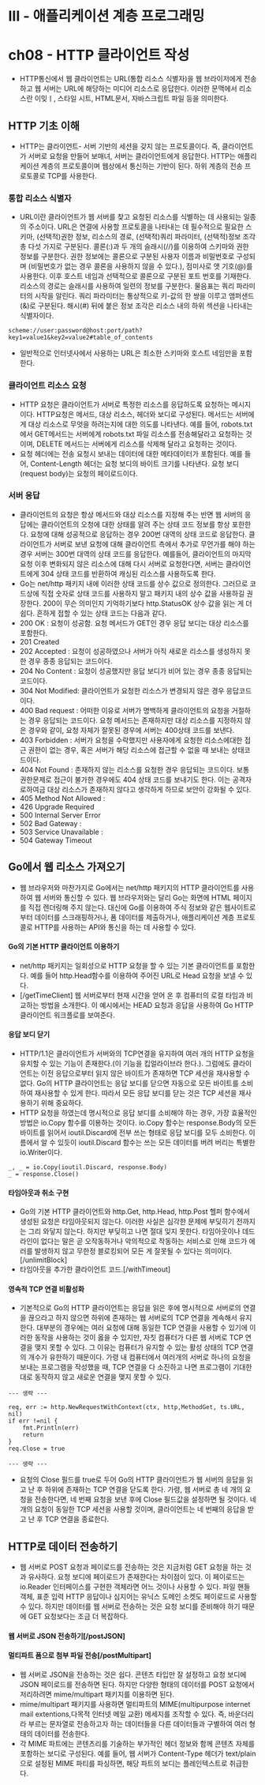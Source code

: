 # III - 애플리케이션 계층 프로그래밍

# ch08 - HTTP 클라이언트 작성
- HTTP통신에서 웹 클라이언트는 URL(통합 리소스 식별자)을 웹 브라이저에게 전송하고 웹 서버는 URL에 해당하는 미디어 리소스로 응답한다. 이러한 문맥에서 리소스란 이밎ㅣ, 스타일 시트, HTML문서,
자바스크립트 파일 등을 의미한다.

## HTTP 기초 이해
- HTTP는 클라이언트- 서버 기반의 세션을 갖지 않는 프로토콜이다. 즉, 클라이언트가 서버로 요청을 만들어 보매녀, 서버는 클라이언트에게 응답한다. HTTP는 애플리케이션 계층의 프로토콜이며 
웹상에서 통신하는 기반이 된다. 하위 계층의 전송 프로토콜로 TCP를 사용한다.

### 통합 리소스 식별자
- URL이란 클라이언트가 웹 서버를 찾고 요청된 리소스를 식별하는 데 사용되는 일종의 주소이다. URL은 연결에 사용할 프로토콜을 나타내는 데 필수적으로 필요한 스키마, (선택적)권한 정보, 리소스의 경로,
(선택적)쿼리 파라미터, (선택적)정보 조각 총 다섯 가지로 구분된다. 콜론(:)과 두 개의 슬래시(//)를 이용하여 스키마와 권한 정보를 구분한다. 권한 정보에는 콜론으로 구분된 사용자 이름과 비밀번호로 구성되며
(비밀번호가 없는 경우 콜론을 사용하지 않을 수 있다.), 점미사로 앳 기호(@)를 사용한다. 이후 호스트 네임과 선택적으로 콜론으로 구분된 포트 번호를 기재한다. 리소스의 경로는 슬래시를 사용하여 일련의
정보를 구분한다. 물음표는 쿼리 파라미터의 시작을 알린다. 쿼리 파라미터는 통상적으로 키-값의 한 쌍을 이루고 앰퍼샌드(&)로 구분된다. 해시(#) 뒤에 붙은 정보 조각은 리소스 내의 하위 섹션을 나타내는 식별자이다.
```
scheme://user:password@host:port/path?key1=value1&key2=value2#table_of_contents
```
- 일반적으로 인터넷사에서 사용하는 URL은 최소한 스키마와 호스트 네임만을 포함한다. 

### 클라이언트 리소스 요청
- HTTP 요청은 클라이언트가 서버로 특정한 리소스를 응답하도록 요청하는 메시지이다. HTTP요청은 메서드, 대상 리소스, 헤더와 보디로 구성된다. 메서드는 서버에게 대상 리소스로 무엇을 하려는지에 대한 
의도를 나타낸다. 예를 들어, robots.txt에서 GET메서드는 서버에게 robots.txt 파일 리소스를 전송해달라고 요청하는 것이며, DELETE 메서드는 서버에게 리소스를 삭제해 달라고 요청하는 것이다.
- 요청 헤더에는 전송 요청시 보내는 데이터에 대한 메타데이터가 포함된다. 예를 들어, Content-Length 헤더는 요청 보디의 바이트 크기를 나타낸다. 요청 보디(request body)는 요청의 페이로드이다.

### 서버 응답
- 클라이언트의 요청은 항상 메서드와 대상 리소스를 지정해 주는 반면 웹 서버의 응답에는 클라이언트의 오청에 대한 상태를 알려 주는 상태 코드 정보를 항상 포한한다. 요청에 대해 성공적으로 응답하는
경우 200번 대역의 상태 코드로 응답한다. 클라이언트가 서버로 보낸 요청에 대해 클라이언트 측에서 추가로 무언가를 해야 하는 경우 서버는 300번 대역의 상태 코드를 응답한다. 예를들어, 클라이언트의 
마지막 요청 이후 변화되지 않은 리소스에 대해 다시 서버로 요청한다면, 서버는 클라이언트에게 304 상태 코드를 반환하여 캐싱된 리소스를 사용하도록 한다.
- Go는 net/http 패키지 내에 이러한 상태 코드를 상수 값으로 정의한다. 그러므로 코드상에 직접 숫자로 상태 코드를 사용하지 말고 패키지 내의 상수 값을 사용하길 권장한다.
200이 무슨 의미인지 기억하기보다 http.StatusOK 상수 값을 읽는 게 더 쉽다. 흔하게 접할 수 있는 상태 코드는 다음과 같다.
- 200 OK : 요청이 성공함. 요청 메서드가 GET인 경우 응답 보디는 대상 리소스를 포함한다.
- 201 Created
- 202 Accepted : 요청이 성공하였으나 서버가 아직 새로운 리소스를 생성하지 못한 경우 종종 응답되는 코드이다. 
- 204 No Content : 요청이 성공했지만 응답 보디가 비어 있는 경우 종종 응답되는 코드이다.
- 304 Not Modified: 클라이언트가 요청한 리소스가 변경되지 않은 경우 응답코드이다.
- 400 Bad request : 어떠한 이유로 서버가 명백하게 클라이언트의 요청을 거절하는 경우 응답되는 코드이다. 요청 메서드는 존재하지만 대상 리소스를 지정하지 않은 경우와 같이, 요청 자체가 잘못된 경우에 서버는 400상태 코드를 보낸다.
- 403 Forbidden : 서버가 요청을 수락했지만 사용자에게 요청한 리소스에대한 접근 권한이 없는 경우, 혹은 서버가 해당 리소스에 접근할 수 없을 때 보내는 상태코드이다.
- 404 Not Found : 존재하지 않는 리소스를 요청한 경우 응답되는 코드이다. 보통 권한문제로 접근이 불가한 경우에도 404 상태 코드를 보내기도 한다. 이는 공격자로하여금 대상 리소스가 존재하지 않다고
생각하게 하므로 보안이 강화될 수 있다.
- 405 Method Not Allowed : 
- 426 Upgrade Required
- 500 Internal Server Error
- 502 Bad Gateway : 
- 503 Service Unavailable :
- 504 Gateway Timeout

## Go에서 웹 리소스 가져오기
- 웹 브라우저와 마찬가지로 Go에서는 net/http 패키지의 HTTP 클라이언트를 사용하여 웹 서버와 통신할 수 있다. 웹 브라우저와는 달리 Go는 화면에 HTML 페이지를 직접 렌더링해 주지 않는다.
대신에 Go를 이용하여 주식 정보와 같은 웹사이트로부터 데이터를 스크래핑하거나, 폼 데이터를 제출하거나, 애플리케이션 계층 프로토콜로 HTTP를 사용하는 API와 통신을 하는 데 사용할 수 있다.

#### Go의 기본 HTTP 클라이언트 이용하기
- net/http 패키지는 일회성으로 HTTP 요청을 할 수 있는 기본 클라이언트를 포함한다. 예를 들어 http.Head함수를 이용하여 주어진 URL로 Head 요청을 보낼 수 있다.
- [/getTimeClient] 웹 서버로부터 현재 시간을 얻어 온 후 컴퓨터의 로컬 타임과 비교하는 방법을 소개한다. 이 예시에서는 HEAD 요청과 응답을 사용하여 Go HTTP 클라이언트 워크플로를 보여준다.

#### 응답 보디 닫기
- HTTP/1.1은 클라이언트가 서버와의 TCP연결을 유지하여 여러 개의 HTTP 요청을 유치할 수 있는 기능이 존재한다.(이 기능을 킵얼라이브라 한다.). 그럼에도 클라이언트는 이전 응답으로부터 읽지 않은 바이트가 존재하면 TCP 세션을 재사용할 수 없다. Go의 HTTP 클라이언트는 응답 보디를 닫으면 자동으로 모든 바이트를 소비하여 재사용할 수 있게 한다. 따라서 모든 응답 보디를 닫는 것은 TCP 세션을 재사용하기 위해 중요하다.
- HTTP 요청을 하였는데 명시적으로 응답 보디를 소비해야 하는 경우, 가장 효율적인 방법은 io.Copy 함수를 이용하는 것이다. io.Copy 함수는 response.Body의 모든 바이트를 읽어서 ioutil.Discard에 전부 쓰는 형태로 응답 보디를 모두 소비한다. 이름에서 알 수 있듯이 ioutil.Discard 함수는 쓰는 모든 데이터를 버려 버리는 특별한 io.Writer이다.
```
_, _ = io.Copy(ioutil.Discard, response.Body)
_ = response.Close()
```

#### 타임아웃과 취소 구현
- Go의 기본 HTTP 클라이언트와 http.Get, http.Head, http.Post 헬퍼 함수에서 생성된 요청은 타임아웃되지 않는다. 이러한 사실은 심각한 문제에 부딪히기 전까지는 그리 와닿지 않는다. 하지만 부딪히고 나면 절대 잊지 못한다. 타임아웃이나 데드라인이 없다는 말은 곧 오작동하거나 악의적으로 작동하는 서비스로 인해 코드가 에러를 발생하지 않고 무한정 블로킹되어 모든 게 잘못될 수 있다는 의미이다.[/unlimitBlock]
- 타임아웃을 추가한 클라이언트 코드.[/withTimeout]

#### 영속적 TCP 연결 비활성화
- 기본적으로 Go의 HTTP 클라이언트는 응답을 읽은 후에 명시적으로 서버로의 연결을 끊으라고 하지 않으면 하위에 존재하는 웹 서버로의 TCP 연결을 계속해서 유지한다. 대부분의 경우에는 여러 요청에 대해 동일한 TCP 연결을 사용할 수 있기에 이러한 동작을 사용하는 것이 옳을 수 있지만, 자칫 컴퓨터가 다른 웹 서버로 TCP 연결을 맺지 못할 수 있다. 그 이유는 컴퓨터가 유지할 수 있는 활성 상태의 TCP 연결의 개수가 유한하기 때문이다. 가령 내 컴퓨터에서 여러개의 서버로 하나의 요청을 보내는 프로그램을 작성했을 때, TCP 연결을 다 소진하고 나면 프로그램이 기대한 대로 동작하지 않고 새로운 연결을 맺지 못할 수 있다. 
```
--- 생략 ---

req, err := http.NewRequestWithContext(ctx, http,MethodGet, ts.URL, nil)
if err !=nil {
    fmt.Println(err)
    return
}
req.Close = true

--- 생략 ---

```

- 요청의 Close 필드를 true로 두어 Go의 HTTP 클라이언트가 웹 서버의 응답을 읽고 난 후 하위에 존재하는 TCP 연결을 닫도록 한다. 가령, 웹 서버로 총 네 개의 요청을 전송한다면, 네 번째 요청을 보낸 후에 Close 필드값을 설정하면 될 것이다. 네 개의 요청이 동일한 TCP 세션을 사용할 것이며, 클라이언트는 네 번째의 응답을 받고 난 후 TCP 연결을 종료한다.

## HTTP로 데이터 전송하기
- 웹 서버로 POST 요청과 페이로드를 전송하는 것은 지금처럼 GET 요청을 하는 것과 유사하다. 요청 보디에 페이로드가 존재한다는 차이점이 있다. 이 페이로드는 io.Reader 인터페이스를 구현한 객체라면 어느 것이나 사용할 수 있다. 파일 핸들 객체, 표준 입력 HTTP 응답이나 심지어는 유닉스 도메인 소켓도 페이로드로 사용할 수 있다. 하지만 데이터를 웹 서버로 전송하는 것은 요청 보디를 준비해야 하기 때문에 GET 요청보다는 조금 더 복잡하다.

#### 웹 서버로 JSON 전송하기[/postJSON]
#### 멀티파트 폼으로 첨부 파일 전송[/postMultipart]
- 웹 서버로 JSON을 전송하는 것은 쉽다. 콘텐츠 타입만 잘 설정하고 요청 보디에 JSON 페이로드를 전송하면 된다. 하지만 다양한 형태의 데이터를 POST 요청에서 저리하려면 mime/multipart 패키지를 이용하면 된다.
- mime/multipart 패키지를 사용하면 멀티파트의 MIME(multipurpose internet mail extentions,다목적 인터넷 메일 교환) 메세지를 조작할 수 있다. 즉, 바운더리라 부르는 문자열로 전송하고자 하는 데이터들을 다른 데이터들과 구별하여 여러 형태의 데이터를 전송한다.
- 각 MIME 파트에는 콘텐츠리를 기술하는 부가적인 헤더 정보와 함께 콘텐츠 자체를 포함하는 보디로 구성된다. 예를 들어, 웹 서버가 Content-Type 헤더가 text/plain으로 설정된 MIME 파티를 파싱하면, 해당 파트의 보디는 플레인텍스트로 취급한다.